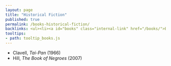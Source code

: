 ```yaml
---
layout: page
title: "Historical Fiction"
published: true
permalink: /books-historical-fiction/
backlinks: <ul><li><a id="books" class="internal-link" href="/books/">Books</a></li></ul>
tooltips: 
- path: tooltip_books.js
---
```


* Clavell, *Tai-Pan* (1966)
* Hill, *The Book of Negroes* (2007)
